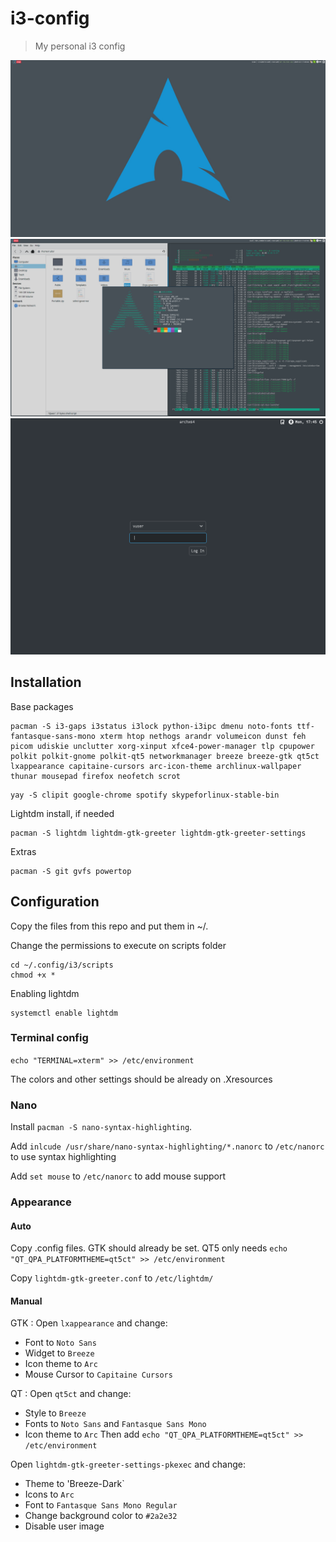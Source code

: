 # i3-config
> My personal i3 config

![](screenshot2.png)
![](screenshot.png)
![](vm-lighdm.png)

## Installation

Base packages
```
pacman -S i3-gaps i3status i3lock python-i3ipc dmenu noto-fonts ttf-fantasque-sans-mono xterm htop nethogs arandr volumeicon dunst feh picom udiskie unclutter xorg-xinput xfce4-power-manager tlp cpupower polkit polkit-gnome polkit-qt5 networkmanager breeze breeze-gtk qt5ct lxappearance capitaine-cursors arc-icon-theme archlinux-wallpaper thunar mousepad firefox neofetch scrot
```
```
yay -S clipit google-chrome spotify skypeforlinux-stable-bin
```
Lightdm install, if needed
```
pacman -S lightdm lightdm-gtk-greeter lightdm-gtk-greeter-settings
```
Extras
```
pacman -S git gvfs powertop
```

## Configuration
Copy the files from this repo and put them in ~/.

Change the permissions to execute on scripts folder
```
cd ~/.config/i3/scripts
chmod +x *
``` 
Enabling lightdm
``` 
systemctl enable lightdm
```
### Terminal config
```echo "TERMINAL=xterm" >> /etc/environment```

The colors and other settings should be already on .Xresources

### Nano
Install ```pacman -S nano-syntax-highlighting```.

Add ```inlcude /usr/share/nano-syntax-highlighting/*.nanorc``` to ```/etc/nanorc``` to use syntax highlighting

Add ```set mouse``` to ```/etc/nanorc``` to add mouse support

### Appearance
#### Auto
Copy .config files. GTK should already be set. QT5 only needs ```echo "QT_QPA_PLATFORMTHEME=qt5ct" >> /etc/environment```

Copy ```lightdm-gtk-greeter.conf``` to ```/etc/lightdm/```

#### Manual
GTK : Open `lxappearance` and change:
* Font to `Noto Sans`
* Widget to `Breeze`
* Icon theme to `Arc`
* Mouse Cursor to `Capitaine Cursors`

QT : Open `qt5ct` and change:
* Style to `Breeze`
* Fonts to `Noto Sans` and `Fantasque Sans Mono`
* Icon theme to `Arc`
Then add `echo "QT_QPA_PLATFORMTHEME=qt5ct" >> /etc/environment`

Open `lightdm-gtk-greeter-settings-pkexec` and change:
* Theme to 'Breeze-Dark`
* Icons to `Arc`
* Font to `Fantasque Sans Mono Regular`
* Change background color to `#2a2e32`
* Disable user image

